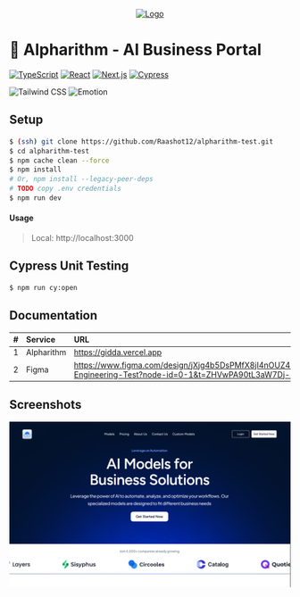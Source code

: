 <p align="center">
  <a href="https://gidda.vercel.app" target="blank">
    <img src="./public/favicon" width="100" alt="Logo" />
  </a>
</p>

# 🚀 Alpharithm - AI Business Portal

[![TypeScript](https://img.shields.io/badge/TypeScript-5.7-blue.svg)](https://www.typescriptlang.org/docs/handbook/2/everyday-types.html)
[![React](https://img.shields.io/badge/React-19.0-58c4dc.svg)](https://react.dev/learn/start-a-new-react-project)
[![Next.js](https://img.shields.io/badge/Next.js-15.1.7-000.svg)](https://nextjs.org/docs/getting-started/installation)
[![Cypress](https://img.shields.io/badge/Cypress-13.9.0-17202C.svg)](https://docs.cypress.io/guides/overview/why-cypress)

![Tailwind CSS](https://img.shields.io/badge/Tailwind_CSS-38B2AC?style=for-the-badge&logo=tailwind-css&logoColor=white)
![Emotion](https://img.shields.io/badge/Emotion-DB7093?style=for-the-badge&logo=emotion&logoColor=white)

## Setup

```sh
$ (ssh) git clone https://github.com/Raashot12/alpharithm-test.git
$ cd alpharithm-test
$ npm cache clean --force
$ npm install
# Or, npm install --legacy-peer-deps
# TODO copy .env credentials
$ npm run dev
```

#### Usage

> Local: http://localhost:3000

## Cypress Unit Testing

```sh
$ npm run cy:open
```

## Documentation

|   # | Service | URL                                                                                                                                           |
| --: | :------ | :-------------------------------------------------------------------------------------------------------------------------------------------- |
|   1 | Alpharithm   | https://gidda.vercel.app                                                                                                                      |
|   2 | Figma   | https://www.figma.com/design/jXjg4b5DsPMfX8jI4nOUZ4/Frontend-Engineering-Test?node-id=0-1&t=ZHVwPA90tL3aW7Dj-1                              |

## Screenshots

![Home Page](screenshots/alpha-home-page.PNG)


